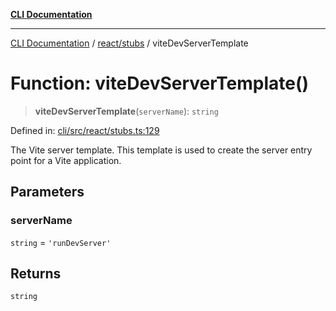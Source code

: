 [**CLI Documentation**](../../../README.md)

***

[CLI Documentation](../../../README.md) / [react/stubs](../README.md) / viteDevServerTemplate

# Function: viteDevServerTemplate()

> **viteDevServerTemplate**(`serverName`): `string`

Defined in: [cli/src/react/stubs.ts:129](https://github.com/stonemjs/cli/blob/83156d7f07cad6e0545ad29ba32878fdd248ede2/src/react/stubs.ts#L129)

The Vite server template.
This template is used to create the server entry point for a Vite application.

## Parameters

### serverName

`string` = `'runDevServer'`

## Returns

`string`
